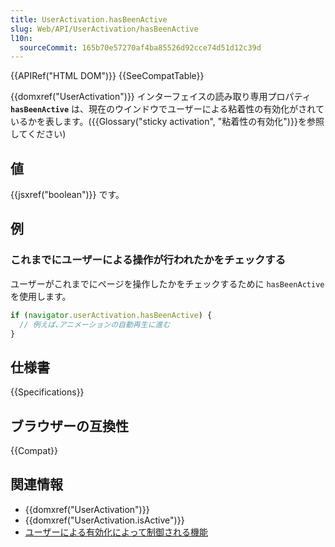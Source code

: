 ```yaml
---
title: UserActivation.hasBeenActive
slug: Web/API/UserActivation/hasBeenActive
l10n:
  sourceCommit: 165b70e57270af4ba85526d92cce74d51d12c39d
---
```


{{APIRef("HTML DOM")}} {{SeeCompatTable}}

{{domxref("UserActivation")}} インターフェイスの読み取り専用プロパティ **`hasBeenActive`** は、現在のウインドウでユーザーによる粘着性の有効化がされているかを表します。({{Glossary("sticky activation", "粘着性の有効化")}}を参照してください)

## 値

{{jsxref("boolean")}} です。

## 例

### これまでにユーザーによる操作が行われたかをチェックする

ユーザーがこれまでにページを操作したかをチェックするために `hasBeenActive` を使用します。

```js
if (navigator.userActivation.hasBeenActive) {
  // 例えば､アニメーションの自動再生に進む
}
```

## 仕様書

{{Specifications}}

## ブラウザーの互換性

{{Compat}}

## 関連情報

- {{domxref("UserActivation")}}
- {{domxref("UserActivation.isActive")}}
- [ユーザーによる有効化によって制御される機能](/ja/docs/Web/Security/User_activation)
